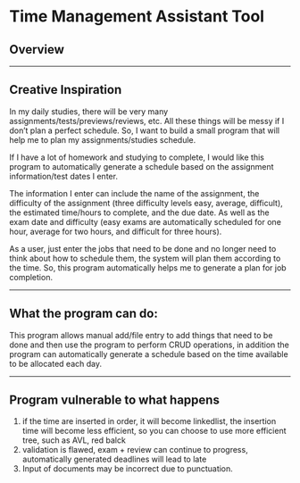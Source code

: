 # Time Management Assistant Tool

## Overview


---

## Creative Inspiration
In my daily studies, there will be very many assignments/tests/previews/reviews, etc. All these things will be messy if I don’t plan a perfect schedule. So, I want to build a small program that will help me to plan my assignments/studies schedule.

If I have a lot of homework and studying to complete, I would like this program to automatically generate a schedule based on the assignment information/test dates I enter.

The information I enter can include the name of the assignment, the difficulty of the assignment (three difficulty levels easy, average, difficult), the estimated time/hours to complete, and the due date.
As well as the exam date and difficulty (easy exams are automatically scheduled for one hour, average for two hours, and difficult for three hours).

As a user, just enter the jobs that need to be done and no longer need to think about how to schedule them, the system will plan them according to the time. So, this program automatically helps me to generate a plan for job completion. 

---

## What the program can do:
This program allows manual add/file entry to add things that need to be done and then use the program to perform CRUD operations, in addition the program can automatically generate a schedule based on the time available to be allocated each day.

---

## Program vulnerable to what happens
1. if the time are inserted in order, it will become linkedlist, the insertion time will become less efficient, so you can choose to use more efficient tree, such as AVL, red balck
2. validation is flawed, exam + review can continue to progress, automatically generated deadlines will lead to late
3. Input of documents may be incorrect due to punctuation.



